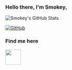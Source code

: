 ### Hello there, I'm Smokey,

![Smokey's GitHub Stats](https://github-readme-stats.vercel.app/api?username=smokey18&show_icons=true&count_private=true&title_color=333&icon_color=333&hide=["issues"])

[![GitHub](https://img.shields.io/badge/dynamic/json?logo=github&label=GitHub+Followers&labelColor=282c34&color=181717&query=%24.data.totalSubs&url=https%3A%2F%2Fapi.spencerwoo.com%2Fsubstats%2F%3Fsource%3Dgithub%26queryKey%3Dsmokey18&longCache=true)](https://github.com/smokey18)

### Find me here

  <a href="https://t.me/smokey_18">
     <img align="left"| Telegram" width="48px" src="https://github.com/smokey18/smokey18/blob/master/icons8-telegram-app.svg"/>
  </a>

